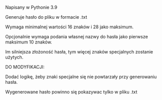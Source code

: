 Napisany w Pythonie 3.9

Generuje hasło do pliku w formacie .txt

Wymaga minimalnej wartości 16 znaków i 28 jako maksimum.

Opcjonalnie wymaga podania własnej nazwy do hasła jako pierwsze maksimum 10 znaków.

Im silniejsza złożoność hasła, tym więcej znaków specjalnych zostanie użytych.




DO MODYFIKACJI:

Dodać logikę, żeby znaki specjalne się nie powtarzały przy generowaniu hasła.

Wygenerowane hasło powinno się pokazywac tylko w pliku .txt
